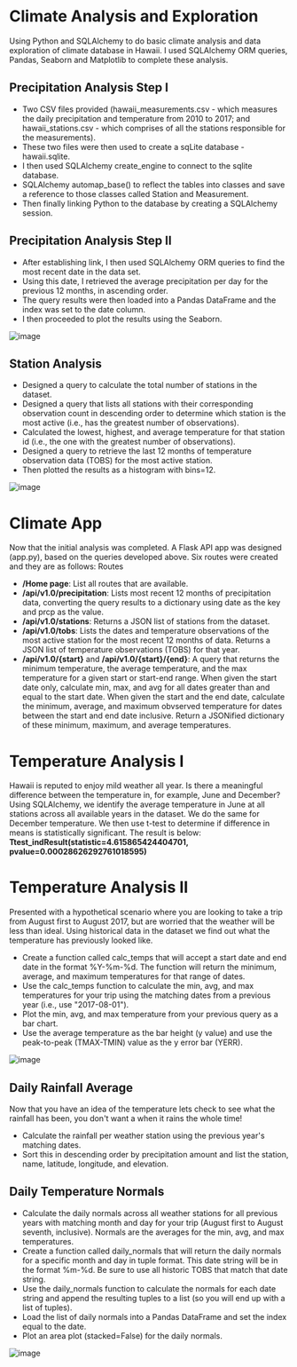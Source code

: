 # Climate Analysis and Exploration
Using Python and SQLAlchemy to do basic climate analysis and data exploration of climate database in Hawaii. I used SQLAlchemy ORM queries, Pandas, Seaborn and Matplotlib to complete these analysis.

## Precipitation Analysis Step I
 - Two CSV files provided (hawaii_measurements.csv - which measures the daily precipitation and temperature from 2010 to 2017; and hawaii_stations.csv - which comprises of all the stations responsible for the measurements).
 - These two files were then used to create a sqLite database - hawaii.sqlite.
 - I then used SQLAlchemy create_engine to connect to the sqlite database.
 - SQLAlchemy automap_base() to reflect the tables into classes and save a reference to those classes called Station and Measurement.
 - Then finally linking Python to the database by creating a SQLAlchemy session.

## Precipitation Analysis Step II
- After establishing link, I then used SQLAlchemy ORM queries to find the most recent date in the data set.
- Using this date, I retrieved the average precipitation per day for the previous 12 months, in ascending order.
- The query results were then loaded into a Pandas DataFrame and the index was set to the date column.
- I then proceeded to plot the results using the Seaborn.

![image](https://user-images.githubusercontent.com/53978733/121991017-cd551780-cd6c-11eb-875d-e66a3a99ea91.png)

## Station Analysis
- Designed a query to calculate the total number of stations in the dataset.
- Designed a query that lists all stations with their corresponding observation count in descending order to determine which station is the most active (i.e., has the greatest number of observations).
- Calculated the lowest, highest, and average temperature for that station id (i.e., the one with the greatest number of observations).
- Designed a query to retrieve the last 12 months of temperature observation data (TOBS) for the most active station.
- Then plotted the results as a histogram with bins=12.

![image](https://user-images.githubusercontent.com/53978733/121991227-40f72480-cd6d-11eb-8958-04ac672e2ded.png)

# Climate App
Now that the initial analysis was completed. A Flask API app was designed (app.py), based on the queries developed above. Six routes were created and they are as follows:
Routes
- <b>/Home page</b>: List all routes that are available.
- <b>/api/v1.0/precipitation</b>: Lists most recent 12 months of precipitation data, converting the query results to a dictionary using date as the key and prcp as the value.
- <b>/api/v1.0/stations</b>: Returns a JSON list of stations from the dataset.
- <b>/api/v1.0/tobs</b>: Lists the dates and temperature observations of the most active station for the most recent 12 months of data. Returns a JSON list of temperature observations (TOBS) for that year.
- <b>/api/v1.0/{start}</b> and <b>/api/v1.0/{start}/{end}</b>: A query that returns the minimum temperature, the average temperature, and the max temperature for a given start or start-end range. When given the start date only, calculate min, max, and avg for all dates greater than and equal to the start date. When given the start and the end date, calculate the minimum, average, and maximum obvserved temperature for dates between the start and end date inclusive. Return a JSONified dictionary of these minimum, maximum, and average temperatures.

# Temperature Analysis I
Hawaii is reputed to enjoy mild weather all year. Is there a meaningful difference between the temperature in, for example, June and December?
Using SQLAlchemy, we identify the average temperature in June at all stations across all available years in the dataset. We do the same for December temperature.
We then use t-test to determine if difference in means is statistically significant. The result is below:
<b>Ttest_indResult(statistic=4.615865424404701, pvalue=0.00028626292761018595)</b>

# Temperature Analysis II
Presented with a hypothetical scenario where you are looking to take a trip from August first to August 2017, but are worried that the weather will be less than ideal. Using historical data in the dataset we find out what the temperature has previously looked like.

- Create a function called calc_temps that will accept a start date and end date in the format %Y-%m-%d. The function will return the minimum, average, and maximum temperatures for that range of dates.
- Use the calc_temps function to calculate the min, avg, and max temperatures for your trip using the matching dates from a previous year (i.e., use "2017-08-01").
- Plot the min, avg, and max temperature from your previous query as a bar chart.
- Use the average temperature as the bar height (y value) and use the peak-to-peak (TMAX-TMIN) value as the y error bar (YERR).

![image](https://user-images.githubusercontent.com/53978733/121992449-a9df9c00-cd6f-11eb-9815-871d3818b943.png)

## Daily Rainfall Average
Now that you have an idea of the temperature lets check to see what the rainfall has been, you don't want a when it rains the whole time!
- Calculate the rainfall per weather station using the previous year's matching dates.
- Sort this in descending order by precipitation amount and list the station, name, latitude, longitude, and elevation.

## Daily Temperature Normals
- Calculate the daily normals across all weather stations for all previous years with matching month and day for your trip (August first to August seventh, inclusive). Normals are the averages for the min, avg, and max temperatures.
- Create a function called daily_normals that will return the daily normals for a specific month and day in tuple format. This date string will be in the format %m-%d. Be sure to use all historic TOBS that match that date string.
- Use the daily_normals function to calculate the normals for each date string and append the resulting tuples to a list (so you will end up with a list of tuples).
- Load the list of daily normals into a Pandas DataFrame and set the index equal to the date.
- Plot an area plot (stacked=False) for the daily normals.

![image](https://user-images.githubusercontent.com/53978733/121992471-b2d06d80-cd6f-11eb-9407-9de322b6b024.png)



